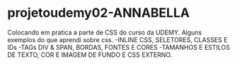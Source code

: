 ﻿# projetoudemy02-ANNABELLA
Colocando em pratica a parte de CSS do curso da UDEMY. 
Alguns exemplos do que aprendi sobre css. 
-INLINE CSS, SELETORES, CLASSES E IDs
-TAGs DIV & SPAN, BORDAS, FONTES E CORES
-TAMANHOS E ESTILOS DE TEXTO, COR E IMAGEM DE FUNDO E CSS EXTERNO.
